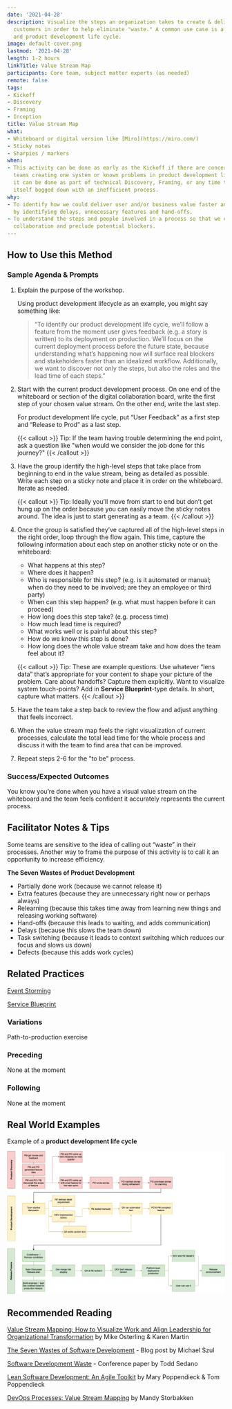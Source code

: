 ```yaml
---
date: '2021-04-28'
description: Visualize the steps an organization takes to create & deliver value to
  customers in order to help eliminate "waste." A common use case is a path to production
  and product development life cycle.
image: default-cover.png
lastmod: '2021-04-28'
length: 1-2 hours
linkTitle: Value Stream Map
participants: Core team, subject matter experts (as needed)
remote: false
tags:
- Kickoff
- Discovery
- Framing
- Inception
title: Value Stream Map
what:
- Whiteboard or digital version like [Miro](https://miro.com/)
- Sticky notes
- Sharpies / markers
when:
- This activity can be done as early as the Kickoff if there are concerns about many
  teams creating one system or known problems in product development life cycle. Otherwise,
  it can be done as part of technical Discovery, Framing, or any time the team finds
  itself bogged down with an inefficient process.
why:
- To identify how we could deliver user and/or business value faster and/or more often
  by identifying delays, unnecessary features and hand-offs.
- To understand the steps and people involved in a process so that we can improve
  collaboration and preclude potential blockers.
---
```


## How to Use this Method

### Sample Agenda & Prompts
1. Explain the purpose of the workshop.
   
   Using product development lifecycle as an example, you might say something like:
   
   > “To identify our product development life cycle, we’ll follow a feature from the moment user gives feedback (e.g. a story is written) to its deployment on production. We’ll focus on the current deployment process before the future state, because understanding what’s happening now will surface real blockers and stakeholders faster than an idealized workflow. Additionally, we want to discover not only the steps, but also the roles and the lead time of each steps.”

1. Start with the current product development process. On one end of the whiteboard or section of the digital collaboration board, write the first step of your chosen value stream. On the other end, write the last step.
   
   For product development life cycle, put “User Feedback” as a first step and “Release to Prod” as a last step.
 
   {{< callout >}}
   Tip: If the team having trouble determining the end point, ask a question like "when would we consider the job done for this journey?" 
   {{< /callout >}}

1. Have the group identify the high-level steps that take place from beginning to end in the value stream, being as detailed as possible. Write each step on a sticky note and place it in order on the whiteboard. Iterate as needed.

   {{< callout >}}
   Tip: Ideally you’ll move from start to end but don’t get hung up on the order because you can easily move the sticky notes around. The idea is just to start generating as a team. 
   {{< /callout >}}
   
1. Once the group is satisfied they’ve captured all of the high-level steps in the right order, loop through the flow again. This time, capture the following information about each step on another sticky note or on the whiteboard:
   
   - What happens at this step?
   - Where does it happen?
   - Who is responsible for this step? (e.g. is it automated or manual; when do they need to be involved; are they an employee or third party)
   - When can this step happen? (e.g. what must happen before it can proceed)
   - How long does this step take? (e.g. process time)
   - How much lead time is required?
   - What works well or is painful about this step?
   - How do we know this step is done?
   - How long does the whole value stream take and how does the team feel about it?

   {{< callout >}}
   Tip: These are example questions. Use whatever “lens data” that’s appropriate for your content to shape your picture of the problem. Care about handoffs? Capture them explicitly. Want to visualize system touch-points? Add in **Service Blueprint**-type details. In short, capture what matters.
   {{< /callout >}}

1. Have the team take a step back to review the flow and adjust anything that feels incorrect. 

1. When the value stream map feels the right visualization of current processes, calculate the total lead time for the whole process and discuss it with the team to find area that can be improved.

1. Repeat steps 2-6 for the "to be" process.

### Success/Expected Outcomes
You know you’re done when you have a visual value stream on the whiteboard and the team feels confident it accurately represents the current process. 

## Facilitator Notes & Tips
Some teams are sensitive to the idea of calling out “waste” in their processes. Another way to frame the purpose of this activity is to call it an opportunity to increase efficiency.

**The Seven Wastes of Product Development**
- Partially done work (because we cannot release it)
- Extra features (because they are unnecessary right now or perhaps always)
- Relearning (because this takes time away from learning new things and releasing working software)
- Hand-offs (because this leads to waiting, and adds communication)
- Delays (because this slows the team down)
- Task switching (because it leads to context switching which reduces our focus and slows us down)
- Defects (because this adds work cycles)

## Related Practices
[Event Storming](/practices/event-storming)

[Service Blueprint](/practices/service-blueprint)

### Variations
Path-to-production exercise

### Preceding
None at the moment
 
### Following
None at the moment

## Real World Examples
Example of a **product development life cycle**

![Value Stream Map image](images/value-stream-map-3.jpg)

## Recommended Reading
[Value Stream Mapping: How to Visualize Work and Align Leadership for Organizational Transformation](https://www.oreilly.com/library/view/value-stream-mapping/9780071828918/) by Mike Osterling & Karen Martin

[The Seven Wastes of Software Development](https://codepunk.io/the-seven-wastes-of-software-development/) - Blog post by Michael Szul

[Software Development Waste](https://www.researchgate.net/publication/313360479_Software_Development_Waste) - Conference paper by Todd Sedano

[Lean Software Development: An Agile Toolkit](https://www.amazon.com/Lean-Software-Development-Agile-Toolkit/dp/0321150783) by Mary Poppendieck & Tom Poppendieck

[DevOps Processes: Value Stream Mapping](https://cloud.vmware.com/community/2020/12/02/devops-processes-value-stream-mapping/) by Mandy Storbakken